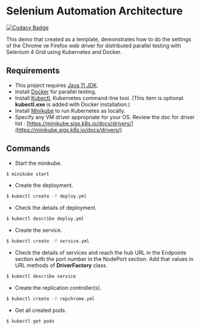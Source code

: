# Selenium Automation Architecture

[![Codacy Badge](https://api.codacy.com/project/badge/Grade/fb4993ba87214bbaa6e43ad4a6a680e8)](https://app.codacy.com/manual/burakkaygusuz/selenium-automation-architecture?utm_source=github.com&utm_medium=referral&utm_content=burakkaygusuz/selenium-automation-architecture&utm_campaign=Badge_Grade_Dashboard)

This demo that created as a template, demonstrates how to do the settings of the Chrome ve Firefox web driver for distributed parallel testing with Selenium 4 Grid using Kubernetes and Docker.


## Requirements

 - This project requires [Java 11 JDK](https://adoptopenjdk.net/).
 - Install [Docker](https://www.docker.com/) for parallel testing.
 - Install [Kubectl](https://kubernetes.io/docs/tasks/tools/install-kubectl/), Kubernetes command-line tool. (This item is optional. **kubectl.exe** is added with Docker installation.)
 - Install [Minikube](https://kubernetes.io/docs/setup/learning-environment/minikube/) to run Kubernetes as locally.
 - Specify any VM driver appropriate for your OS. Review the doc for driver list : [https://minikube.sigs.k8s.io/docs/drivers/](https://minikube.sigs.k8s.io/docs/drivers/)
 
## Commands
 
 - Start the minikube.
  ```sh
  $ minikube start
  ```
 - Create the deployment.
 ```sh
 $ kubectl create -f deploy.yml
 ```
 - Check the details of deployment.
 ```sh
 $ kubectl describe deploy.yml
 ```
 - Create the service.
 ```sh
 $ kubectl create -f service.yml
 ```
 - Check the details of services and reach the hub URL in the Endpoints section with the port number in the NodePort section. Add that values in URL methods of **DriverFactory** class.
 ```sh
 $ kubectl describe service
 ```
 - Create the replication controller(s).
 ```sh
 $ kubectl create -f repchrome.yml
 ```
 - Get all created pods.
 ```sh
 $ kubectl get pods
 ```
